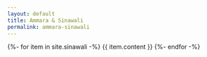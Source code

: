 ```yaml
---
layout: default
title: Ammara & Sinawali
permalink: ammara-sinawali
---
```


{%- for item in site.sinawali -%}
  {{ item.content }}
{%- endfor -%}
